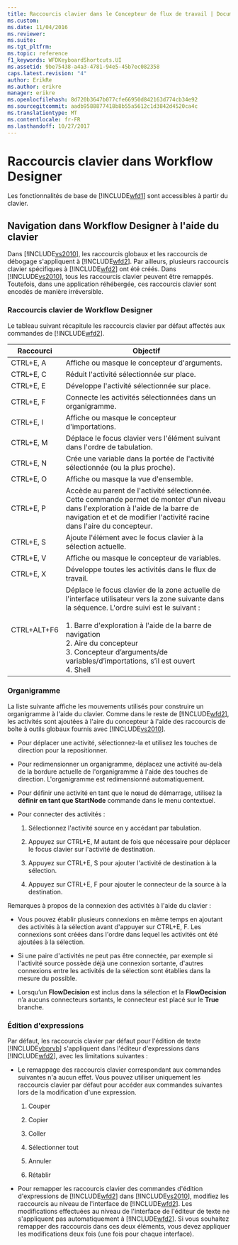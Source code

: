 ```yaml
---
title: Raccourcis clavier dans le Concepteur de flux de travail | Documents Microsoft
ms.custom: 
ms.date: 11/04/2016
ms.reviewer: 
ms.suite: 
ms.tgt_pltfrm: 
ms.topic: reference
f1_keywords: WFDKeyboardShortcuts.UI
ms.assetid: 9be75438-a4a3-4781-94e5-45b7ec082358
caps.latest.revision: "4"
author: ErikRe
ms.author: erikre
manager: erikre
ms.openlocfilehash: 8d720b3647b077cfe66950d842163d774cb34e92
ms.sourcegitcommit: aadb9588877418b8b55a5612c1d3842d4520ca4c
ms.translationtype: MT
ms.contentlocale: fr-FR
ms.lasthandoff: 10/27/2017
---
```

# <a name="keyboard-shortcuts-in-the-workflow-designer"></a>Raccourcis clavier dans Workflow Designer
Les fonctionnalités de base de [!INCLUDE[wfd1](../workflow-designer/includes/wfd1_md.md)] sont accessibles à partir du clavier.  
  
## <a name="navigating-the-workflow-designer-using-the-keyboard"></a>Navigation dans Workflow Designer à l'aide du clavier  
 Dans [!INCLUDE[vs2010](../misc/includes/vs2010_md.md)], les raccourcis globaux et les raccourcis de débogage s'appliquent à [!INCLUDE[wfd2](../workflow-designer/includes/wfd2_md.md)]. Par ailleurs, plusieurs raccourcis clavier spécifiques à [!INCLUDE[wfd2](../workflow-designer/includes/wfd2_md.md)] ont été créés. Dans [!INCLUDE[vs2010](../misc/includes/vs2010_md.md)], tous les raccourcis clavier peuvent être remappés. Toutefois, dans une application réhébergée, ces raccourcis clavier sont encodés de manière irréversible.  
  
### <a name="workflow-designer-keyboard-shortcuts"></a>Raccourcis clavier de Workflow Designer  
 Le tableau suivant récapitule les raccourcis clavier par défaut affectés aux commandes de [!INCLUDE[wfd2](../workflow-designer/includes/wfd2_md.md)].  
  
|Raccourci|Objectif|  
|--------------|-------------|  
|CTRL+E, A|Affiche ou masque le concepteur d'arguments.|  
|CTRL+E, C|Réduit l'activité sélectionnée sur place.|  
|CTRL+E, E|Développe l'activité sélectionnée sur place.|  
|CTRL+E, F|Connecte les activités sélectionnées dans un organigramme.|  
|CTRL+E, I|Affiche ou masque le concepteur d'importations.|  
|CTRL+E, M|Déplace le focus clavier vers l'élément suivant dans l'ordre de tabulation.|  
|CTRL+E, N|Crée une variable dans la portée de l'activité sélectionnée (ou la plus proche).|  
|CTRL+E, O|Affiche ou masque la vue d'ensemble.|  
|CTRL+E, P|Accède au parent de l'activité sélectionnée. Cette commande permet de monter d'un niveau dans l'exploration à l'aide de la barre de navigation et et de modifier l'activité racine dans l'aire du concepteur.|  
|CTRL+E, S|Ajoute l'élément avec le focus clavier à la sélection actuelle.|  
|CTRL+E, V|Affiche ou masque le concepteur de variables.|  
|CTRL+E, X|Développe toutes les activités dans le flux de travail.|  
|CTRL+ALT+F6|Déplace le focus clavier de la zone actuelle de l'interface utilisateur vers la zone suivante dans la séquence. L'ordre suivi est le suivant :<br /><br /> 1.  Barre d'exploration à l'aide de la barre de navigation<br />2.  Aire du concepteur<br />3.  Concepteur d’arguments/de variables/d’importations, s’il est ouvert<br />4.  Shell|  
  
### <a name="flowchart"></a>Organigramme  
 La liste suivante affiche les mouvements utilisés pour construire un organigramme à l'aide du clavier. Comme dans le reste de [!INCLUDE[wfd2](../workflow-designer/includes/wfd2_md.md)], les activités sont ajoutées à l'aire du concepteur à l'aide des raccourcis de boîte à outils globaux fournis avec [!INCLUDE[vs2010](../misc/includes/vs2010_md.md)].  
  
-   Pour déplacer une activité, sélectionnez-la et utilisez les touches de direction pour la repositionner.  
  
-   Pour redimensionner un organigramme, déplacez une activité au-delà de la bordure actuelle de l'organigramme à l'aide des touches de direction. L'organigramme est redimensionné automatiquement.  
  
-   Pour définir une activité en tant que le nœud de démarrage, utilisez la **définir en tant que StartNode** commande dans le menu contextuel.  
  
-   Pour connecter des activités :  
  
    1.  Sélectionnez l'activité source en y accédant par tabulation.  
  
    2.  Appuyez sur CTRL+E, M autant de fois que nécessaire pour déplacer le focus clavier sur l'activité de destination.  
  
    3.  Appuyez sur CTRL+E, S pour ajouter l'activité de destination à la sélection.  
  
    4.  Appuyez sur CTRL+E, F pour ajouter le connecteur de la source à la destination.  
  
 Remarques à propos de la connexion des activités à l'aide du clavier :  
  
-   Vous pouvez établir plusieurs connexions en même temps en ajoutant des activités à la sélection avant d'appuyer sur CTRL+E, F. Les connexions sont créées dans l'ordre dans lequel les activités ont été ajoutées à la sélection.  
  
-   Si une paire d'activités ne peut pas être connectée, par exemple si l'activité source possède déjà une connexion sortante, d'autres connexions entre les activités de la sélection sont établies dans la mesure du possible.  
  
-   Lorsqu’un **FlowDecision** est inclus dans la sélection et la **FlowDecision** n’a aucuns connecteurs sortants, le connecteur est placé sur le **True** branche.  
  
### <a name="expression-editing"></a>Édition d'expressions  
 Par défaut, les raccourcis clavier par défaut pour l'édition de texte [!INCLUDE[vbprvb](../code-quality/includes/vbprvb_md.md)] s'appliquent dans l'éditeur d'expressions dans [!INCLUDE[wfd2](../workflow-designer/includes/wfd2_md.md)], avec les limitations suivantes :  
  
-   Le remappage des raccourcis clavier correspondant aux commandes suivantes n'a aucun effet. Vous pouvez utiliser uniquement les raccourcis clavier par défaut pour accéder aux commandes suivantes lors de la modification d'une expression.  
  
    1.  Couper  
  
    2.  Copier  
  
    3.  Coller  
  
    4.  Sélectionner tout  
  
    5.  Annuler  
  
    6.  Rétablir  
  
-   Pour remapper les raccourcis clavier des commandes d'édition d'expressions de [!INCLUDE[wfd2](../workflow-designer/includes/wfd2_md.md)] dans [!INCLUDE[vs2010](../misc/includes/vs2010_md.md)], modifiez les raccourcis au niveau de l'interface de [!INCLUDE[wfd2](../workflow-designer/includes/wfd2_md.md)]. Les modifications effectuées au niveau de l'interface de l'éditeur de texte ne s'appliquent pas automatiquement à [!INCLUDE[wfd2](../workflow-designer/includes/wfd2_md.md)]. Si vous souhaitez remapper des raccourcis dans ces deux éléments, vous devez appliquer les modifications deux fois (une fois pour chaque interface).